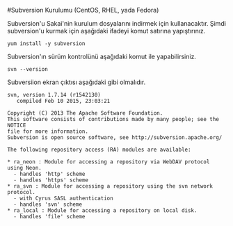 #Subversion Kurulumu (CentOS, RHEL, yada Fedora)

Subversion'u Sakai'nin kurulum dosyalarını indirmek için kullanacaktır.
Şimdi subversion'u kurmak için aşağıdaki ifadeyi komut satırına yapıştırınız.

```
yum install -y subversion 
```

Subversion'ın sürüm kontrolünü aşağıdaki komut ile yapabilirsiniz.
```
svn --version
```
Subversiion ekran çıktısı aşağıdaki gibi olmalıdır.
```
svn, version 1.7.14 (r1542130)
   compiled Feb 10 2015, 23:03:21

Copyright (C) 2013 The Apache Software Foundation.
This software consists of contributions made by many people; see the NOTICE
file for more information.
Subversion is open source software, see http://subversion.apache.org/

The following repository access (RA) modules are available:

* ra_neon : Module for accessing a repository via WebDAV protocol using Neon.
  - handles 'http' scheme
  - handles 'https' scheme
* ra_svn : Module for accessing a repository using the svn network protocol.
  - with Cyrus SASL authentication
  - handles 'svn' scheme
* ra_local : Module for accessing a repository on local disk.
  - handles 'file' scheme
```
